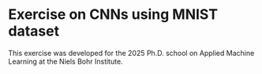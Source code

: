 # Exercise on CNNs using MNIST dataset

This exercise was developed for the 2025 Ph.D. school on Applied Machine Learning at the Niels Bohr Institute.

